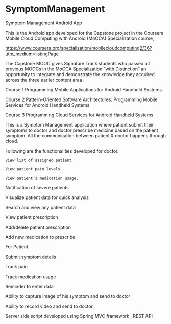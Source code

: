 # SymptomManagement
Symptom Management Android App

This is the Android app  developed for the Capstone project in the Coursera Mobile Cloud Computing with Android (MoCCA) Specialization course, 

https://www.coursera.org/specialization/mobilecloudcomputing2/36?utm_medium=listingPage

The Capstone MOOC gives Signature Track students who passed all previous MOOCs in the MoCCA Specialization “with Distinction” an opportunity to integrate and demonstrate the knowledge they acquired across the three earlier content area .

Course 1 Programming Mobile Applications for Android Handheld Systems 

Course 2 Pattern-Oriented Software Architectures: Programming Mobile Services for Android Handheld Systems 

Course 3 Programming Cloud Services for Android Handheld Systems 

This is a Symptom Management application where patient submit their symptoms to doctor and doctor prescribe medicine based on the patient symptom. All the communication between patient & doctor happens through cloud.

Following are the functionalities developed for doctor.

    View list of assigned patient

    View patient pain levels

    View patient’s medication usage.

Notification of severe patients

Visualize patient data for quick analysis

Search and view any patient data

View patient prescription

Add/delete patient prescription

Add new medication to prescribe

For Patient.

Submit symptom details

Track pain

Track medication usage

Reminder to enter data

Ability to capture image of his symptom and send to doctor

Ability to record video and send to doctor
 
Server side script developed using Spring MVC framework , REST API

